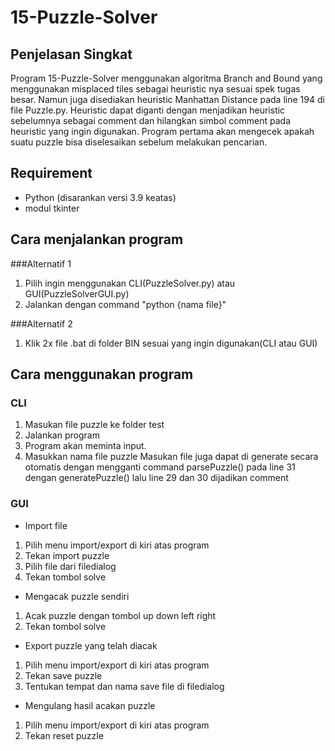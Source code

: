 # 15-Puzzle-Solver
## Penjelasan Singkat
Program 15-Puzzle-Solver menggunakan algoritma Branch and Bound yang menggunakan misplaced tiles sebagai heuristic nya sesuai spek tugas besar. Namun juga disediakan heuristic Manhattan Distance pada line 194 di file Puzzle.py. Heuristic dapat diganti dengan menjadikan heuristic sebelumnya sebagai comment dan hilangkan simbol comment pada heuristic yang ingin digunakan. Program pertama akan mengecek apakah suatu puzzle bisa diselesaikan sebelum melakukan pencarian.

## Requirement
- Python (disarankan versi 3.9 keatas)
- modul tkinter

## Cara menjalankan program
###Alternatif 1
1. Pilih ingin menggunakan CLI(PuzzleSolver.py) atau GUI(PuzzleSolverGUI.py) 
2. Jalankan dengan command "python {nama file}"

###Alternatif 2
1. Klik 2x file .bat di folder BIN sesuai yang ingin digunakan(CLI atau GUI)

## Cara menggunakan program
### CLI
1. Masukan file puzzle ke folder test
2. Jalankan program
3. Program akan meminta input.
4. Masukkan nama file puzzle
Masukan file juga dapat di generate secara otomatis dengan mengganti command parsePuzzle() pada line 31 dengan generatePuzzle() lalu line 29 dan 30 dijadikan comment

### GUI
- Import file
1. Pilih menu import/export di kiri atas program
2. Tekan import puzzle
3. Pilih file dari filedialog
4. Tekan tombol solve

- Mengacak puzzle sendiri
1. Acak puzzle dengan tombol up down left right
2. Tekan tombol solve

- Export puzzle yang telah diacak
1. Pilih menu import/export di kiri atas program
2. Tekan save puzzle
3. Tentukan tempat dan nama save file di filedialog

- Mengulang hasil acakan puzzle
1. Pilih menu import/export di kiri atas program
2. Tekan reset puzzle
